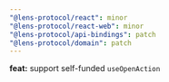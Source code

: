 ```yaml
---
"@lens-protocol/react": minor
"@lens-protocol/react-web": minor
"@lens-protocol/api-bindings": patch
"@lens-protocol/domain": patch
---
```


**feat:** support self-funded `useOpenAction`
